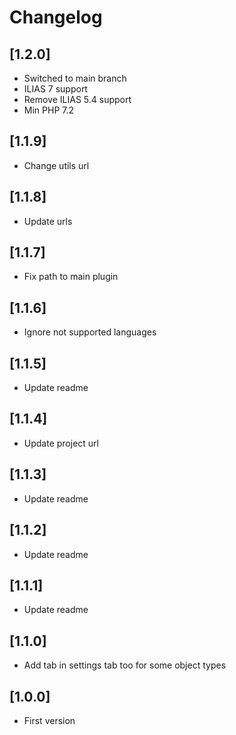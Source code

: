 # Changelog

## [1.2.0]
- Switched to main branch
- ILIAS 7 support
- Remove ILIAS 5.4 support
- Min PHP 7.2

## [1.1.9]
- Change utils url

## [1.1.8]
- Update urls

## [1.1.7]
- Fix path to main plugin

## [1.1.6]
- Ignore not supported languages

## [1.1.5]
- Update readme

## [1.1.4]
- Update project url

## [1.1.3]
- Update readme

## [1.1.2]
- Update readme

## [1.1.1]
- Update readme

## [1.1.0]
- Add tab in settings tab too for some object types

## [1.0.0]
- First version
